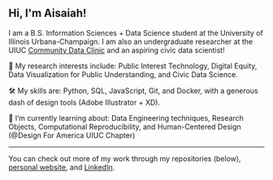 ## Hi, I'm Aisaiah!

I am a B.S. Information Sciences + Data Science student at the University of Illinois Urbana-Champaign. I am also an undergraduate researcher at the UIUC [Community Data Clinic](https://communitydata.illinois.edu/) and an aspiring civic data scientist!

📖 My research interests include: Public Interest Technology, Digital Equity, Data Visualization for Public Understanding, and Civic Data Science.

🛠️ My skills are: Python, SQL, JavaScript, Git, and Docker, with a generous dash of design tools (Adobe Illustrator + XD).

🌱 I’m currently learning about: Data Engineering techniques, Research Objects, Computational Reproducibility, and Human-Centered Design (@Design For America UIUC Chapter)

---
You can check out more of my work through my repositories (below), [personal website](https://aisaiahpellecer.github.io/aisaiahpellecer/), and [LinkedIn](https://www.linkedin.com/in/apellecer1/).